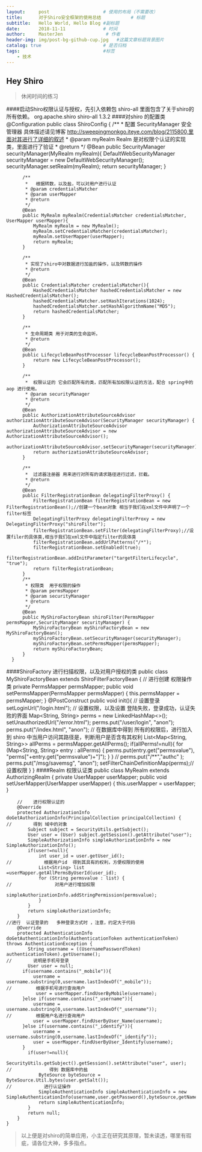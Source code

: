 ```yaml
---
layout:     post                    # 使用的布局（不需要改）
title:      对于Shiro安全框架的使用总结           # 标题 
subtitle:   Hello World, Hello Blog #副标题
date:       2018-11-11              # 时间
author:     MasterJen                # 作者
header-img: img/post-bg-github-cup.jpg   #这篇文章标题背景图片
catalog: true                       # 是否归档
tags:                               #标签
    - 技术
---
```

## Hey Shiro
>休闲时间的练习 

####启动Shiro权限认证与授权，先引入依赖包
     shiro-all 里面包含了关于shiro的所有依赖。
    <dependency>
                <groupId>org.apache.shiro</groupId>
                <artifactId>shiro-all</artifactId>
                <version>1.3.2</version>
     </dependency>
####对shiro 的配置类
      @Configuration
      public class ShiroConfig {
          /**
           *  配置 SecurityManager  安全管理器 具体描述请见博客 http://sweepingmonkgo.iteye.com/blog/2115800,里面对其进行了详细的叙述
           * @param myRealm  Realm  是对权限个认证的实现类，里面进行了验证
           * @return
           */
          @Bean
          public SecurityManager securityManager(MyRealm myRealm){
              DefaultWebSecurityManager securityManager = new DefaultWebSecurityManager();
              securityManager.setRealm(myRealm);
              return securityManager;
          }
      
          /**
           *   根据转数，以及盐，可以对用户进行认证
           * @param credentialsMatcher
           * @param userMapper
           * @return
           */
          @Bean
          public MyRealm myRealm(CredentialsMatcher credentialsMatcher, UserMapper userMapper){
              MyRealm myRealm = new MyRealm();
              myRealm.setCredentialsMatcher(credentialsMatcher);
              myRealm.setUserMapper(userMapper);
              return myRealm;
          }
      
          /**
           * 实现了shiro中对数据进行加盐的操作，以及转数的操作
           * @return
           */
          @Bean
          public CredentialsMatcher credentialsMatcher(){
              HashedCredentialsMatcher hashedCredentialsMatcher = new HashedCredentialsMatcher();
              hashedCredentialsMatcher.setHashIterations(1024);
              hashedCredentialsMatcher.setHashAlgorithmName("MD5");
              return hashedCredentialsMatcher;
          }
      
          /**
           * 生命周期类 用于对类的生命监听。
           * @return
           */
          @Bean
          public LifecycleBeanPostProcessor lifecycleBeanPostProcessor() {
              return new LifecycleBeanPostProcessor();
          }
      
          /**
           *  权限认证的 它会匹配所有的类，匹配所有加权限认证的方法，配合 spring中的aop 进行使用。
           * @param securityManager
           * @return
           */
          @Bean
          public AuthorizationAttributeSourceAdvisor authorizationAttributeSourceAdvisor(SecurityManager securityManager) {
              AuthorizationAttributeSourceAdvisor authorizationAttributeSourceAdvisor = new AuthorizationAttributeSourceAdvisor();
              authorizationAttributeSourceAdvisor.setSecurityManager(securityManager);
              return authorizationAttributeSourceAdvisor;
          }
      
          /**
           *  过滤器注册器 用来进行对所有的请求路径进行过滤，拦截。
           * @return
           */
          @Bean
          public FilterRegistrationBean delegatingFilterProxy() {
              FilterRegistrationBean filterRegistrationBean = new FilterRegistrationBean();//创建一个bean对象 相当于我们在xml文件中声明了一个filter标签
              DelegatingFilterProxy delegatingFilterProxy = new DelegatingFilterProxy("shiroFilter");
              filterRegistrationBean.setFilter(delegatingFilterProxy);//设置filer的具体类,相当于我们在xml文件中指定filter的具体类
              filterRegistrationBean.addUrlPatterns("/*");
              filterRegistrationBean.setEnabled(true);
              filterRegistrationBean.addInitParameter("targetFilterLifecycle", "true");
              return filterRegistrationBean;
          }
          /**
           * 权限类  用于权限的操作
           * @param permsMapper
           * @param securityManager
           * @return
           */
          @Bean
          public MyShiroFactoryBean shiroFilter(PermsMapper permsMapper,SecurityManager securityManager) {
              MyShiroFactoryBean myShiroFactoryBean = new MyShiroFactoryBean();
              myShiroFactoryBean.setSecurityManager(securityManager);
              myShiroFactoryBean.setPermsMapper(permsMapper);
              return myShiroFactoryBean;
          }
      }
####ShiroFactory 进行扫描权限，以及对用户授权的类
    public class MyShiroFactoryBean extends ShiroFilterFactoryBean {
    //  进行创建 权限操作类
        private PermsMapper permsMapper;
        public void setPermsMapper(PermsMapper permsMapper) {
            this.permsMapper = permsMapper;
        }
        @PostConstruct
        public void init(){
    //        设置登录
            setLoginUrl("/login.html");
    //        设置权限，以及设置 登陆失败，登录成功，认证失败的界面
            Map<String, String> perms = new LinkedHashMap<>();
            setUnauthorizedUrl("/error.html");
            perms.put("/user/login", "anon");
            perms.put("/index.html", "anon");
    //       在数据库中得到 所有的权限后，进行加入到 shiro 中当用户访问其路径是，判断用户是否含有其权利
            List<Map<String, String>> allPerms = permsMapper.getAllPerms();
            if(allPerms!=null){
                for (Map<String, String> entry : allPerms) {
                    perms.put(entry.get("permsvalue"), "perms["+entry.get("permsvalue")+"]");
                }
            }
    //        perms.put("/**","authc" );
            perms.put("/msg/savemsg", "anon");
            setFilterChainDefinitionMap(perms);//设置权限
        }
    }
####Realm 权限认证类
    public class MyRealm extends AuthorizingRealm {
       private UserMapper userMapper;
        public void setUserMapper(UserMapper userMapper) {
            this.userMapper = userMapper;
        }
    
        //    进行权限认证的
        @Override
        protected AuthorizationInfo doGetAuthorizationInfo(PrincipalCollection principalCollection) {
    //        得到 域中的对象
            Subject subject = SecurityUtils.getSubject();
            User user = (User) subject.getSession().getAttribute("user");
            SimpleAuthorizationInfo simpleAuthorizationInfo = new SimpleAuthorizationInfo();
            if(user!=null){
                int user_id = user.getUser_id();
    //            根据用户id  得到其具有的权利，方便权限的使用
                List<String> list =userMapper.getAllPermsByUserId(user_id);
                for (String permsvalue : list) {
    //                对用户进行增加权限
                    simpleAuthorizationInfo.addStringPermission(permsvalue);
                }
            }
            return simpleAuthorizationInfo;
        }
    //进行  认证登录的   多种登录方式时 ，注意，约定大于代码
        @Override
        protected AuthenticationInfo doGetAuthenticationInfo(AuthenticationToken authenticationToken) throws AuthenticationException {
            String username = ((UsernamePasswordToken) authenticationToken).getUsername();
    //        说明是手机号登录
            User user = null;
          if(username.contains("_mobile")){
              username = username.substring(0,username.lastIndexOf("_mobile"));
    //         根据手机号进行查询用户
               user = userMapper.findUserByMobile(username);
          }else if(username.contains("_username")){
              username = username.substring(0,username.lastIndexOf("_username"));
    //         根据用户名进行查询用户
              user = userMapper.findUserByUser_Name(username);
          }else if(username.contains("_identify")){
              username = username.substring(0,username.lastIndexOf("_identify"));
              user = userMapper.findUserByUser_Identify(username);
          }
            if(user!=null){
                SecurityUtils.getSubject().getSession().setAttribute("user", user);
    //              得到 数据库中的盐
                ByteSource byteSource = ByteSource.Util.bytes(user.getSalt());
    //            进行认证操作  
                SimpleAuthenticationInfo simpleAuthenticationInfo = new SimpleAuthenticationInfo(username,user.getPassword(),byteSource,getName());
                return simpleAuthenticationInfo;
            }
            return null;
        }
    }
> 以上便是对shiro的简单应用，小主正在研究其原理，暂未读透，哪里有瑕疵，请各位大神，多多指点。
